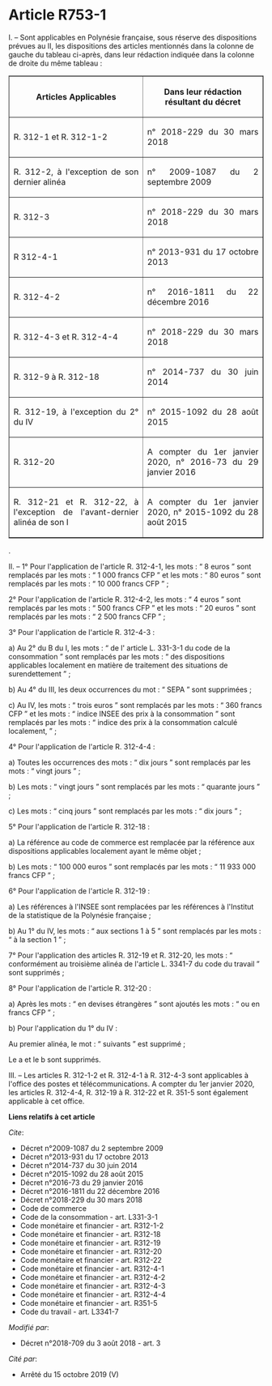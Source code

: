 # Article R753-1

I. – Sont applicables en Polynésie française, sous réserve des dispositions prévues au II, les dispositions des articles
mentionnés dans la colonne de gauche du tableau ci-après, dans leur rédaction indiquée dans la colonne de droite du même
tableau : 

<table border="1">
  <tbody>
    <tr>
      <th>

Articles Applicables </th>
      <th>

Dans leur rédaction résultant du décret </th>
    </tr>
    <tr>
      <td align="justify">

R. 312-1 et R. 312-1-2 </td>
      <td align="justify">

n° 2018-229 du 30 mars 2018 </td>
    </tr>
    <tr>
      <td align="justify">

R. 312-2, à l'exception de son dernier alinéa </td>
      <td align="justify">

n° 2009-1087 du 2 septembre 2009 </td>
    </tr>
    <tr>
      <td align="justify">

R. 312-3 </td>
      <td align="justify">

n° 2018-229 du 30 mars 2018 </td>
    </tr>
    <tr>
      <td align="justify">

R 312-4-1 </td>
      <td align="justify">

n° 2013-931 du 17 octobre 2013 </td>
    </tr>
    <tr>
      <td align="justify">

R. 312-4-2 </td>
      <td align="justify">

n° 2016-1811 du 22 décembre 2016 </td>
    </tr>
    <tr>
      <td align="justify">

R. 312-4-3 et R. 312-4-4 </td>
      <td align="justify">

n° 2018-229 du 30 mars 2018 </td>
    </tr>
    <tr>
      <td align="justify">

R. 312-9 à R. 312-18 </td>
      <td align="justify">

n° 2014-737 du 30 juin 2014 </td>
    </tr>
    <tr>
      <td align="justify">

R. 312-19, à l'exception du 2° du IV </td>
      <td align="justify">

n° 2015-1092 du 28 août 2015 </td>
    </tr>
    <tr>
      <td align="justify">

R. 312-20 </td>
      <td align="justify">

A compter du 1er janvier 2020, n° 2016-73 du 29 janvier 2016 </td>
    </tr>
    <tr>
      <td align="justify">

R. 312-21 et R. 312-22, à l'exception de l'avant-dernier alinéa de son I </td>
      <td align="justify">

A compter du 1er janvier 2020, n° 2015-1092 du 28 août 2015</td>
    </tr>
  </tbody>
</table>

. 

II. – 1° Pour l'application de l'article R. 312-4-1,  les mots : “ 8 euros ” sont remplacés par les mots : “ 1 000 francs CFP
” et les mots : “ 80 euros ” sont remplacés par les mots : “ 10 000 francs CFP ” ; 

2° Pour l'application de l'article R. 312-4-2, les mots : “ 4 euros ” sont remplacés par les mots : “ 500 francs CFP ” et les
mots : “ 20 euros ” sont remplacés par les mots : “ 2 500 francs CFP ” ; 

3° Pour l'application de l'article R. 312-4-3 : 

a) Au 2° du B du I, les mots : “ de l' article L. 331-3-1 du code de la consommation  ” sont remplacés par les mots : “ des
dispositions applicables localement en matière de traitement des situations de surendettement ” ; 

b) Au 4° du III, les deux occurrences du mot : “ SEPA ” sont supprimées ; 

c) Au IV, les mots : “ trois euros ” sont remplacés par les mots : “ 360 francs CFP ” et les mots : “ indice INSEE des prix à
la consommation ” sont remplacés par les mots : “ indice des prix à la consommation calculé localement, ” ; 

4° Pour l'application de l'article R. 312-4-4 : 

a) Toutes les occurrences des mots : “ dix jours ” sont remplacés par les mots : “ vingt jours ” ; 

b) Les mots : “ vingt jours ” sont remplacés par les mots : “ quarante jours ” ; 

c) Les mots : “ cinq jours ” sont remplacés par les mots : “ dix jours ” ; 

5° Pour l'application de l'article R. 312-18 : 

a) La référence au  code de commerce  est remplacée par la référence aux dispositions applicables localement ayant le même
objet ; 

b) Les mots : “ 100 000 euros ” sont remplacés par les mots : “ 11 933 000 francs CFP ” ; 

6° Pour l'application de l'article R. 312-19 : 

a) Les références à l'INSEE sont remplacées par les références à l'Institut de la statistique de la Polynésie française ; 

b) Au 1° du IV, les mots : “ aux sections 1 à 5 ” sont remplacés par les mots : “ à la section 1 ” ; 

7° Pour l'application des articles R. 312-19 et R. 312-20, les mots : “ conformément au  troisième alinéa de l'article L.
3341-7 du code du travail  ” sont supprimés ; 

8° Pour l'application de l'article R. 312-20 : 

a) Après les mots : “ en devises étrangères ” sont ajoutés les mots : “ ou en francs CFP ” ; 

b) Pour l'application du 1° du IV : 

Au premier alinéa, le mot : “ suivants ”  est supprimé ; 

Le a et le b sont supprimés. 

III. – Les articles R. 312-1-2 et R. 312-4-1 à R. 312-4-3 sont applicables à l'office des postes et télécommunications. A
compter du 1er janvier 2020, les articles R. 312-4-4, R. 312-19 à R. 312-22 et R. 351-5 sont également applicable à cet
office.

**Liens relatifs à cet article**

_Cite_:

  - Décret n°2009-1087 du 2 septembre 2009
  - Décret n°2013-931 du 17 octobre 2013
  - Décret n°2014-737 du 30 juin 2014
  - Décret n°2015-1092 du 28 août 2015
  - Décret n°2016-73 du 29 janvier 2016
  - Décret n°2016-1811 du 22 décembre 2016
  - Décret n°2018-229 du 30 mars 2018
  - Code de commerce
  - Code de la consommation - art. L331-3-1
  - Code monétaire et financier - art. R312-1-2
  - Code monétaire et financier - art. R312-18
  - Code monétaire et financier - art. R312-19
  - Code monétaire et financier - art. R312-20
  - Code monétaire et financier - art. R312-22
  - Code monétaire et financier - art. R312-4-1
  - Code monétaire et financier - art. R312-4-2
  - Code monétaire et financier - art. R312-4-3
  - Code monétaire et financier - art. R312-4-4
  - Code monétaire et financier - art. R351-5
  - Code du travail - art. L3341-7

_Modifié par_:

  - Décret n°2018-709 du 3 août 2018 - art. 3

_Cité par_:

  - Arrêté du 15 octobre 2019 (V)
